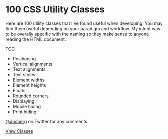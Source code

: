 # 100 CSS Utility Classes

Here are 100 utility classes that I've found useful when developing. You may find them useful depending on your paradigm and workflow. My intent was to be overally specific with the naming so they make sense to anyone reading the HTML document. 

TOC
- Positioning
- Vertical alignments	
- Text alignments
- Text styles
- Element widths
- Element heights
- Floats
- Rounded corners
- Displaying
- Mobile hiding
- Print hiding
	
<a href="http://twitter.com/dosberg">@dosberg</a> on Twitter for any comments.

<a href="https://raw.githubusercontent.com/dosberg/100-CSS-Utility-Classes/master/utilities.css">View Classes</a>
